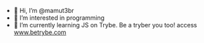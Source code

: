 - 👋 Hi, I’m @mamut3br
- 👀 I’m interested in programming
- 🌱 I’m currently learning JS on Trybe.
Be a tryber you too! access www.betrybe.com
